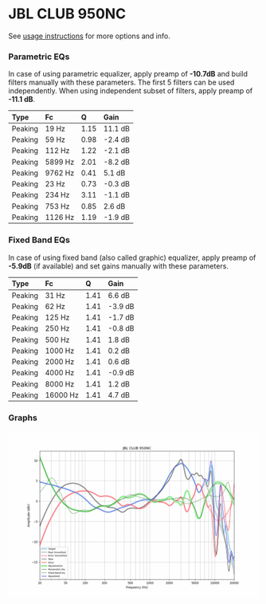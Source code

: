 # JBL CLUB 950NC
See [usage instructions](https://github.com/jaakkopasanen/AutoEq#usage) for more options and info.

### Parametric EQs
In case of using parametric equalizer, apply preamp of **-10.7dB** and build filters manually
with these parameters. The first 5 filters can be used independently.
When using independent subset of filters, apply preamp of **-11.1 dB**.

| Type    | Fc      |    Q | Gain    |
|:--------|:--------|:-----|:--------|
| Peaking | 19 Hz   | 1.15 | 11.1 dB |
| Peaking | 59 Hz   | 0.98 | -2.4 dB |
| Peaking | 112 Hz  | 1.22 | -2.1 dB |
| Peaking | 5899 Hz | 2.01 | -8.2 dB |
| Peaking | 9762 Hz | 0.41 | 5.1 dB  |
| Peaking | 23 Hz   | 0.73 | -0.3 dB |
| Peaking | 234 Hz  | 3.11 | -1.1 dB |
| Peaking | 753 Hz  | 0.85 | 2.6 dB  |
| Peaking | 1126 Hz | 1.19 | -1.9 dB |

### Fixed Band EQs
In case of using fixed band (also called graphic) equalizer, apply preamp of **-5.9dB**
(if available) and set gains manually with these parameters.

| Type    | Fc       |    Q | Gain    |
|:--------|:---------|:-----|:--------|
| Peaking | 31 Hz    | 1.41 | 6.6 dB  |
| Peaking | 62 Hz    | 1.41 | -3.9 dB |
| Peaking | 125 Hz   | 1.41 | -1.7 dB |
| Peaking | 250 Hz   | 1.41 | -0.8 dB |
| Peaking | 500 Hz   | 1.41 | 1.8 dB  |
| Peaking | 1000 Hz  | 1.41 | 0.2 dB  |
| Peaking | 2000 Hz  | 1.41 | 0.6 dB  |
| Peaking | 4000 Hz  | 1.41 | -0.9 dB |
| Peaking | 8000 Hz  | 1.41 | 1.2 dB  |
| Peaking | 16000 Hz | 1.41 | 4.7 dB  |

### Graphs
![](./JBL%20CLUB%20950NC.png)